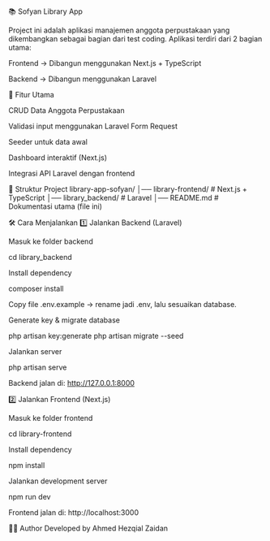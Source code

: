 📚 Sofyan Library App

Project ini adalah aplikasi manajemen anggota perpustakaan yang dikembangkan sebagai bagian dari test coding.
Aplikasi terdiri dari 2 bagian utama:

Frontend → Dibangun menggunakan Next.js + TypeScript

Backend → Dibangun menggunakan Laravel

🚀 Fitur Utama

CRUD Data Anggota Perpustakaan

Validasi input menggunakan Laravel Form Request

Seeder untuk data awal

Dashboard interaktif (Next.js)

Integrasi API Laravel dengan frontend

📂 Struktur Project
library-app-sofyan/
│── library-frontend/   # Next.js + TypeScript
│── library_backend/    # Laravel
│── README.md           # Dokumentasi utama (file ini)

🛠️ Cara Menjalankan
1️⃣ Jalankan Backend (Laravel)

Masuk ke folder backend

cd library_backend


Install dependency

composer install


Copy file .env.example → rename jadi .env, lalu sesuaikan database.

Generate key & migrate database

php artisan key:generate
php artisan migrate --seed


Jalankan server

php artisan serve


Backend jalan di: http://127.0.0.1:8000

2️⃣ Jalankan Frontend (Next.js)

Masuk ke folder frontend

cd library-frontend


Install dependency

npm install


Jalankan development server

npm run dev

Frontend jalan di: http://localhost:3000

👨‍💻 Author
Developed by Ahmed Hezqial Zaidan
